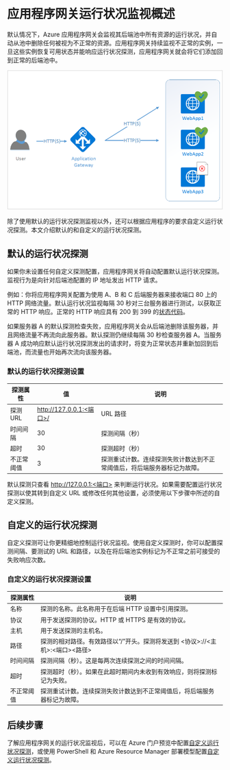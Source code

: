 

<properties
   pageTitle="Azure 应用程序网关的运行状况监视概述 | Azure"
   description="了解 Azure 应用程序网关中的监视功能"
   services="application-gateway"
   documentationCenter="na"
   authors="georgewallace"
   manager="carmonm"
   editor=""
   tags="azure-resource-manager"
/>  

<tags  
   ms.service="application-gateway"
   ms.devlang="na"
   ms.topic="article"
   ms.tgt_pltfrm="na"
   ms.workload="infrastructure-services"
   ms.date="08/29/2016"
   wacn.date="10/17/2016"
   ms.author="gwallace" />  


# 应用程序网关运行状况监视概述

默认情况下，Azure 应用程序网关会监视其后端池中所有资源的运行状况，并自动从池中删除任何被视为不正常的资源。应用程序网关持续监视不正常的实例，一旦这些实例恢复可用状态并能响应运行状况探测，应用程序网关就会将它们添加回到正常的后端池中。

![应用程序网关探测示例][1]  


除了使用默认的运行状况探测监视以外，还可以根据应用程序的要求自定义运行状况探测。本文介绍默认的和自定义的运行状况探测。

## 默认的运行状况探测

如果你未设置任何自定义探测配置，应用程序网关将自动配置默认运行状况探测。监视行为是向针对后端池配置的 IP 地址发出 HTTP 请求。

例如：你将应用程序网关配置为使用 A、B 和 C 后端服务器来接收端口 80 上的 HTTP 网络流量。默认运行状况监视每隔 30 秒对三台服务器进行测试，以获取正常的 HTTP 响应。正常的 HTTP 响应具有 200 到 399 的[状态代码](https://msdn.microsoft.com/zh-cn/library/aa287675.aspx)。

如果服务器 A 的默认探测检查失败，应用程序网关会从后端池删除该服务器，并且网络流量不再流向此服务器。默认探测仍继续每隔 30 秒检查服务器 A。当服务器 A 成功响应默认运行状况探测发出的请求时，将变为正常状态并重新加回到后端池，而流量也开始再次流向该服务器。

### 默认的运行状况探测设置

|探测属性 | 值 | 说明|
|---|---|---|
| 探测 URL| http://127.0.0.1:<端口>/ | URL 路径 |
| 时间间隔 | 30 | 探测间隔（秒） |
| 超时 | 30 | 探测超时（秒） |
| 不正常阈值 | 3 | 探测重试计数。连续探测失败计数达到不正常阈值后，将后端服务器标记为故障。 |

默认探测只查看 http://127.0.0.1:<端口> 来判断运行状况。如果需要配置运行状况探测以使其转到自定义 URL 或修改任何其他设置，必须使用以下步骤中所述的自定义探测。

## 自定义的运行状况探测

自定义探测可让你更精细地控制运行状况监视。使用自定义探测时，你可以配置探测间隔、要测试的 URL 和路径，以及在将后端池实例标记为不正常之前可接受的失败响应次数。

### 自定义的运行状况探测设置

|探测属性| 说明|
|---|---|
| 名称 | 探测的名称。此名称用于在后端 HTTP 设置中引用探测。 |
| 协议 | 用于发送探测的协议。HTTP 或 HTTPS 是有效的协议。 |
| 主机 | 用于发送探测的主机名。 |
| 路径 | 探测的相对路径。有效路径以“/”开头。探测将发送到 <协议>://<主机>:<端口><路径> |
| 时间间隔 | 探测间隔（秒）。这是每两次连续探测之间的时间间隔。|
| 超时 | 探测超时（秒）。如果在此超时期间内未收到有效响应，则将探测标记为失败。 |
| 不正常阈值 | 探测重试计数。连续探测失败计数达到不正常阈值后，将后端服务器标记为故障。 |

## 后续步骤

了解应用程序网关的运行状况监视后，可以在 Azure 门户预览中配置[自定义运行状况探测](/documentation/articles/application-gateway-create-probe-portal/)，或使用 PowerShell 和 Azure Resource Manager 部署模型配置[自定义运行状况探测](/documentation/articles/application-gateway-create-probe-ps/)。

[1]: ./media/application-gateway-probe-overview/appgatewayprobe.png

<!---HONumber=Mooncake_1010_2016-->
